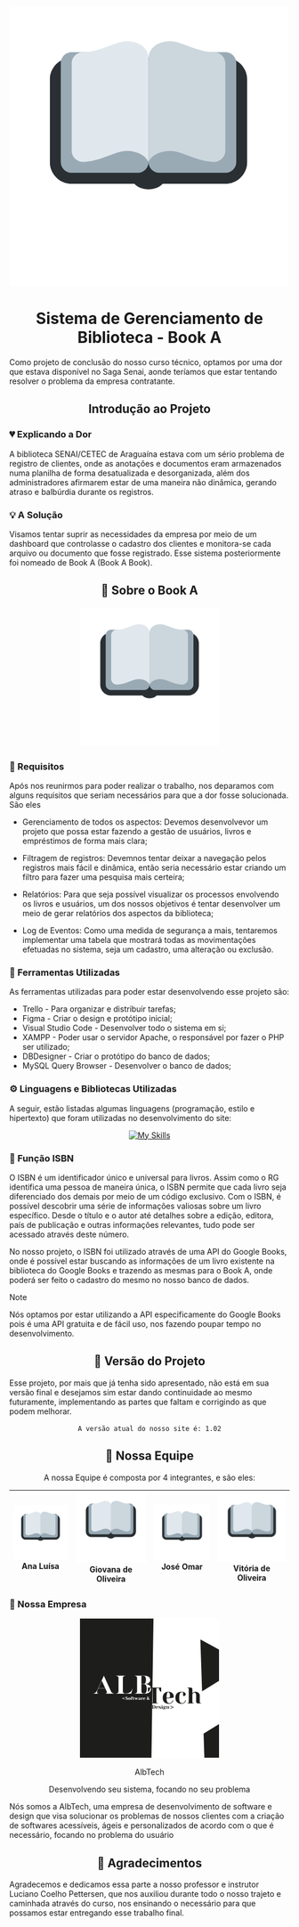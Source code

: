 
<picture>
  <source media="(prefers-color-scheme: dark)" srcset="./assets/img/bookabanner2.png">
  <source media="(prefers-color-scheme: light)" srcset="./assets/img/bookabanner.png">
  <img alt="Book A Logo" src="./assets/img/logo.png">
</picture>



<div align="center" class>

# Sistema de Gerenciamento de Biblioteca - Book A

</div>

Como projeto de conclusão do nosso curso técnico, optamos por uma dor que estava disponível no Saga Senai, aonde teríamos que estar tentando resolver o problema da empresa contratante. 



<div align="center"> 

## Introdução ao Projeto

</div>


### :broken_heart: Explicando a Dor
A biblioteca SENAI/CETEC de Araguaína estava com um sério problema de registro de clientes, onde as anotações e documentos eram armazenados numa planilha de forma desatualizada e desorganizada, além dos administradores afirmarem estar de uma maneira não dinâmica, gerando atraso e balbúrdia durante os registros.

### :bulb: A Solução
Visamos tentar suprir as necessidades da empresa por meio de um dashboard que controlasse o cadastro dos clientes e monitora-se cada arquivo ou documento que fosse registrado. Esse sistema posteriormente foi nomeado de Book A (Book A Book).



<div align="center"> 

## :book: Sobre o Book A

</div>


<div align="center">

<picture>
  <source media="(prefers-color-scheme: dark)" srcset="./assets/img/logo.png">
  <source media="(prefers-color-scheme: light)" srcset="./assets/img/logo2">
  <img alt="Book A Logo" src="./assets/img/logo.png" width="250px">
</picture>

</div>


### :page_with_curl: Requisitos

Após nos reunirmos para poder realizar o trabalho, nos deparamos com alguns requisitos que seriam necessários para que a dor fosse solucionada. São eles

- Gerenciamento de todos os aspectos: Devemos desenvolvevor um projeto que possa estar fazendo a gestão de usuários, livros e empréstimos de forma mais clara;

- Filtragem de registros: Devemnos tentar deixar a navegação pelos registros mais fácil e dinâmica, então seria necessário estar criando um filtro para fazer uma pesquisa mais certeira;

- Relatórios: Para que seja possível visualizar os processos envolvendo os livros e usuários, um dos nossos objetivos é tentar desenvolver um meio de gerar relatórios dos aspectos da biblioteca;

- Log de Eventos: Como uma medida de segurança a mais, tentaremos implementar uma tabela que mostrará todas as movimentações efetuadas no sistema, seja um cadastro, uma alteração ou exclusão.


### :wrench: Ferramentas Utilizadas

As ferramentas utilizadas para poder estar desenvolvendo esse projeto são:

- Trello - Para organizar e distribuir tarefas;
- Figma - Criar o design e protótipo inicial;
- Visual Studio Code - Desenvolver todo o sistema em si;
- XAMPP - Poder usar o servidor Apache, o responsável por fazer o PHP ser utilizado;
- DBDesigner - Criar o protótipo do banco de dados;
- MySQL Query Browser - Desenvolver o banco de dados;


### :gear: Linguagens e Bibliotecas Utilizadas

A seguir, estão listadas algumas linguagens (programação, estilo e hipertexto) que foram utilizadas no desenvolvimento do site:

<div align="center">

[![My Skills](https://skillicons.dev/icons?i=html,css,js,php,jquery,bootstrap,mysql)](https://skillicons.dev)

</div>


### :blue_book: Função ISBN

O ISBN é um identificador único e universal para livros. Assim como o RG identifica uma pessoa de maneira única, o ISBN permite que cada livro seja diferenciado dos demais por meio de um código exclusivo. Com o ISBN, é possível descobrir uma série de informações valiosas sobre um livro específico. Desde o título e o autor até detalhes sobre a edição, editora, país de publicação e outras informações relevantes, tudo pode ser acessado através deste número.

No nosso projeto, o ISBN foi utilizado através de uma API do Google Books, onde é possível estar buscando as informações de um livro existente na biblioteca do Google Books e trazendo as mesmas para o Book A, onde poderá ser feito o cadastro do mesmo no nosso banco de dados.

> [!NOTE]
> Nós optamos por estar utilizando a API especificamente do Google Books pois é uma API gratuita e de fácil uso, nos fazendo poupar tempo no desenvolvimento.



<div align="center"> 

## :pushpin: Versão do Projeto

</div>

Esse projeto, por mais que já tenha sido apresentado, não está em sua versão final e desejamos sim estar dando continuidade ao mesmo futuramente, implementando as partes que faltam e corrigindo as que podem melhorar.


<div align="center"> 

```
A versão atual do nosso site é: 1.02
```

</div>



<div align="center"> 

## 🌟 Nossa Equipe

A nossa Equipe é composta por 4 integrantes, e são eles:

</div>


|<img src="./assets/img/logo.png" width="250" /> Ana Luísa | <img src="./assets/img/logo.png" width="250" /> Giovana de Oliveira | <img src="./assets/img/logo.png" width="250" /> José Omar | <img src="./assets/img/logo.png" width="250" /> Vitória de Oliveira |
| --- | --- | --- | --- |


### :office: Nossa Empresa

<div align="center">
    
<img style="flex-basis: 45%;" src="./assets/img/bunitinha.png" width="250px" />

<p>AlbTech</p>
<p>Desenvolvendo seu sistema, focando no seu problema</p>

</div>

Nós somos a AlbTech, uma empresa de desenvolvimento de software e design que visa solucionar os problemas de nossos clientes com a criação de softwares acessíveis, ágeis e personalizados de acordo com o que é necessário, focando no problema do usuário



<div align="center"> 

## :revolving_hearts: Agradecimentos

</div>
    
<p>Agradecemos e dedicamos essa parte a nosso professor e instrutor Luciano Coelho Pettersen, que nos auxiliou durante todo o nosso trajeto e  caminhada através do curso, nos ensinando o necessário para que possamos estar entregando esse trabalho final.</p>


<!-- 
</foreignObject>

</svg> -->


